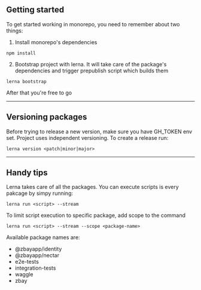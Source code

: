 ## Getting started
To get started working in monorepo, you need to remember about two things:

1. Install monorepo's dependencies

```
npm install
```

2. Bootstrap project with lerna. It will take care of the package's dependencies and trigger prepublish script which builds them

```
lerna bootstrap
```

After that you're free to go

----

## Versioning packages
Before trying to release a new version, make sure you have GH_TOKEN env set.
Project uses independent versioning. To create a release run:

```
lerna version <patch|minor|major>
```

----

## Handy tips
Lerna takes care of all the packages. You can execute scripts is every pakcage by simpy running:

```
lerna run <script> --stream
```

To limit script execution to specific package, add scope to the command

```
lerna run <script> --stream --scope <package-name>
```

Available package names are:
- @zbayapp/identity
- @zbayapp/nectar
- e2e-tests
- integration-tests
- waggle
- zbay
